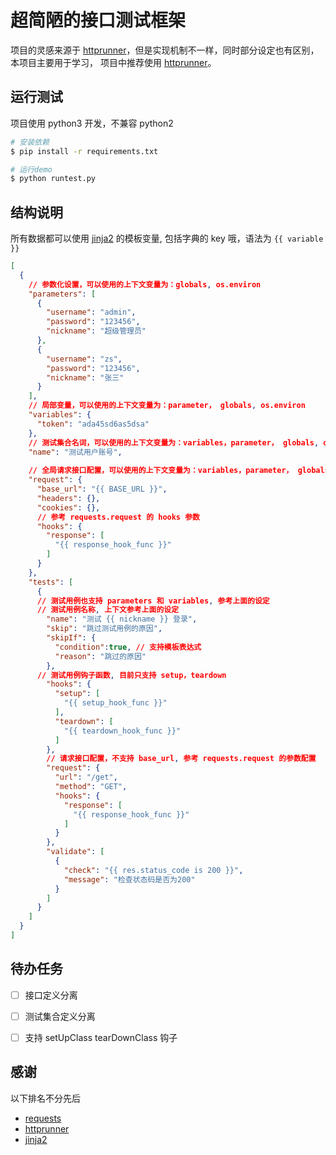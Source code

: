# 超简陋的接口测试框架

项目的灵感来源于 [httprunner]，但是实现机制不一样，同时部分设定也有区别，本项目主要用于学习，
项目中推荐使用 [httprunner]。

## 运行测试

项目使用 python3 开发，不兼容 python2

```bash
# 安装依赖
$ pip install -r requirements.txt

# 运行demo
$ python runtest.py
```

## 结构说明

所有数据都可以使用 [jinja2] 的模板变量, 包括字典的 key 哦，语法为 `{{ variable }}`

```json
[
  {
    // 参数化设置，可以使用的上下文变量为：globals, os.environ
    "parameters": [
      {
        "username": "admin",
        "password": "123456",
        "nickname": "超级管理员"
      },
      {
        "username": "zs",
        "password": "123456",
        "nickname": "张三"
      }
    ],
    // 局部变量，可以使用的上下文变量为：parameter， globals, os.environ
    "variables": {
      "token": "ada45sd6as5dsa"
    },
    // 测试集合名词，可以使用的上下文变量为：variables，parameter， globals, os.environ
    "name": "测试用户账号",
    
    // 全局请求接口配置，可以使用的上下文变量为：variables，parameter， globals, os.environ
    "request": {
      "base_url": "{{ BASE_URL }}",
      "headers": {},
      "cookies": {},
      // 参考 requests.request 的 hooks 参数
      "hooks": {
        "response": [
          "{{ response_hook_func }}"
        ]
      }
    },
    "tests": [
      {
      // 测试用例也支持 parameters 和 variables, 参考上面的设定
      // 测试用例名称, 上下文参考上面的设定
        "name": "测试 {{ nickname }} 登录",
        "skip": "跳过测试用例的原因",
        "skipIf": {
          "condition":true, // 支持模板表达式
          "reason": "跳过的原因"
        },
      // 测试用例钩子函数, 目前只支持 setup，teardown
        "hooks": {
          "setup": [
            "{{ setup_hook_func }}"
          ],
          "teardown": [
            "{{ teardown_hook_func }}"
          ]
        },
        // 请求接口配置，不支持 base_url, 参考 requests.request 的参数配置
        "request": {
          "url": "/get",
          "method": "GET",
          "hooks": {
            "response": [
              "{{ response_hook_func }}"
            ]
          }
        },
        "validate": [
          {
            "check": "{{ res.status_code is 200 }}",
            "message": "检查状态码是否为200"
          }
        ]
      }
    ]
  }
]
```

## 待办任务

 - [ ] 接口定义分离
 - [ ] 测试集合定义分离
 - [ ] 支持 setUpClass tearDownClass 钩子
  

## 感谢

以下排名不分先后

 - [requests]
 - [httprunner]
 - [jinja2]
 

 [httprunner]: https://github.com/httprunner/httprunner
 [requests]: http://docs.python-requests.org/zh_CN/latest/index.html
 [jinja2]: http://jinja.pocoo.org/docs/2.10/